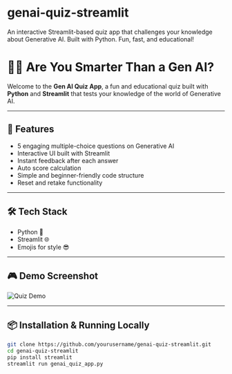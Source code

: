 # genai-quiz-streamlit
An interactive Streamlit-based quiz app that challenges your knowledge about Generative AI. Built with Python. Fun, fast, and educational!

# 🤖💡 Are You Smarter Than a Gen AI?

Welcome to the **Gen AI Quiz App**, a fun and educational quiz built with **Python** and **Streamlit** that tests your knowledge of the world of Generative AI.

---

## 🚀 Features

- 5 engaging multiple-choice questions on Generative AI
- Interactive UI built with Streamlit
- Instant feedback after each answer
- Auto score calculation
- Simple and beginner-friendly code structure
- Reset and retake functionality

---

## 🛠 Tech Stack

- Python 🐍
- Streamlit 🌐
- Emojis for style 😎

---

## 🎮 Demo Screenshot

![Quiz Demo](https://via.placeholder.com/700x400.png?text=Demo+Coming+Soon)

---

## 📦 Installation & Running Locally

```bash
git clone https://github.com/yourusername/genai-quiz-streamlit.git
cd genai-quiz-streamlit
pip install streamlit
streamlit run genai_quiz_app.py


